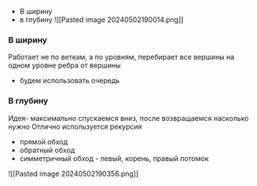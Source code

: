 
- В ширину
- в глубину
![[Pasted image 20240502190014.png]]
### В ширину

Работает не по веткам, а по уровням, перебирает все вершины на одном уровне ребра от вершины

- будем использовать очередь




### В глубину

Идея- максимально спускаемся вниз, после возвращаемся насколько нужно
Отлично используется рекурсия
- прямой обход
- обратный обход
- симметричный обход - левый, корень, правый потомок


![[Pasted image 20240502190356.png]]